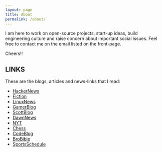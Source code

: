 ```yaml
---
layout: page
title: About
permalink: /about/
---
```


I am here to work on open-source projects, start-up ideas, build engineering culture and raise concern about important social issues. Feel free to contact me on the email listed on the front-page.

Cheers!!

## LINKS

These are the blogs, articles and news-links that I read:

- [HackerNews](https://news.ycombinator.com/)
- [Fiction](https://raphaeljeanpierreblog.wordpress.com/?ref=spelling)
- [LinuxNews](https://lwn.net/)
- [GamerBlog](https://www.erasmatazz.com)
- [ScottBlog](https://scottaaronson.blog/)
- [DawnNews](https://www.dawn.com/)
- [NYT](https://www.nytimes.com/)
- [Chess](https://vole.wtf/kilobytes-gambit/)
- [CodeBlog](https://mbuffett.com/posts)
- [BroBible](https://www.artofmanliness.com/)
- [SportsSchedule](https://www.foxsports.com/scores)
